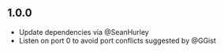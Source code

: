 1.0.0
-----------

- Update dependencies via @SeanHurley
- Listen on port 0 to avoid port conflicts suggested by @GGist
